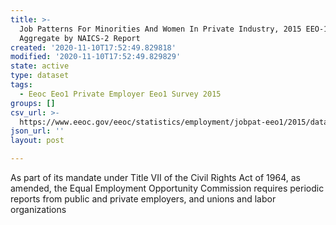 ```yaml
---
title: >-
  Job Patterns For Minorities And Women In Private Industry, 2015 EEO-1 CBSA
  Aggregate by NAICS-2 Report
created: '2020-11-10T17:52:49.829818'
modified: '2020-11-10T17:52:49.829829'
state: active
type: dataset
tags:
  - Eeoc Eeo1 Private Employer Eeo1 Survey 2015
groups: []
csv_url: >-
  https://www.eeoc.gov/eeoc/statistics/employment/jobpat-eeo1/2015/datasets/year15_cbsa_nac2.txt
json_url: ''
layout: post

---
```

As part of its mandate under Title VII of the Civil Rights Act of 1964, as amended, the Equal Employment Opportunity Commission requires periodic reports from public and private employers, and unions and labor organizations 
